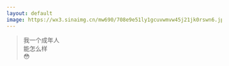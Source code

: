 ```yaml
---
layout: default
image: https://wx3.sinaimg.cn/mw690/708e9e51ly1gcuvwmvw45j21jk0rswn6.jpg
---
```


>我一个成年人<br>能怎么样<br>😳
